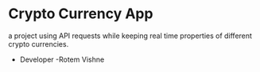 # Crypto Currency App
a project using API requests while keeping real time properties of different crypto currencies.

- Developer -Rotem Vishne